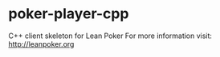 poker-player-cpp
================

C++ client skeleton for Lean Poker For more information visit: http://leanpoker.org
